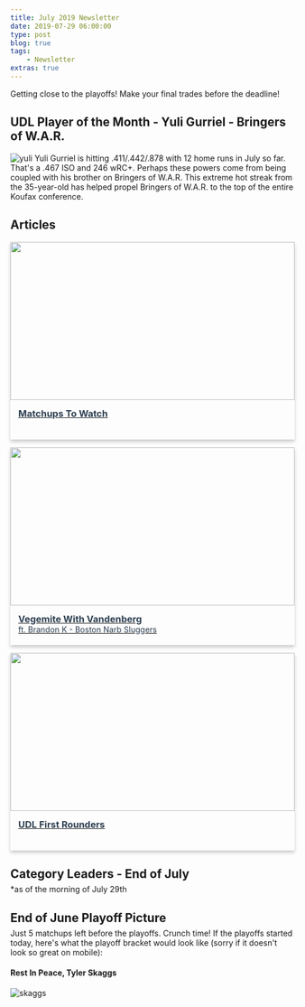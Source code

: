 ```yaml
---
title: July 2019 Newsletter
date: 2019-07-29 06:00:00
type: post
blog: true
tags:
    - Newsletter
extras: true
---
```


Getting close to the playoffs! Make your final trades before the deadline!

## UDL Player of the Month - Yuli Gurriel - Bringers of W.A.R.
![yuli](/yuli-edited.jpg)
Yuli Gurriel is hitting .411/.442/.878 with 12 home runs in July so far. That's a .467 ISO and 246 wRC+. Perhaps these powers come from being coupled with his brother on Bringers of W.A.R. This extreme hot streak from the 35-year-old has helped propel Bringers of W.A.R. to the top of the entire Koufax conference.

## Articles
<div class="articleContainer">
<a href="/newsletter/2019/07/matchups.html" class="article">
    <img src="https://i.ytimg.com/vi/g4diNGvUEzM/maxresdefault.jpg">
    <div>
        <h3>Matchups To Watch</h3>
    </div>
</a>

<a href="https://ultimatedynastyleague.slack.com/files/UCZSGGMK7/FLGP4KWAF/brandon_kalashian_udl_league_owner_boston_narb_sluggers_28th_july_2019.mp4" target="_blank" class="article">
    <img src="https://ca.slack-edge.com/TCWBT3X7C-UCZSGGMK7-74f0d99497a8-512">
    <div>
        <h3>Vegemite With Vandenberg</h3>
        <span>ft. Brandon K - Boston Narb Sluggers</span>
    </div>
</a>

<a href="/newsletter/2019/07/first-rounders.html" class="article">
    <img src="http://mlb.mlb.com/assets/images/0/7/0/197029070/cuts/hamcatch_0kmpj4mg_7t3rvln8.jpg">
    <div>
        <h3>UDL First Rounders</h3>
    </div>
</a>
</div>

<h2 class="titleHug">Category Leaders - End of July</h2>
*as of the morning of July 29th
<LeagueLeaders :categories="categories"/>

<h2 class="titleHug">End of June Playoff Picture</h2>
Just 5 matchups left before the playoffs. Crunch time! If the playoffs started today, here's what the playoff bracket would look like (sorry if it doesn't look so great on mobile):
<PlayoffPicture :playoffs="playoffs"/>

#### Rest In Peace, Tyler Skaggs

![skaggs](https://usatftw.files.wordpress.com/2019/07/skaggs.jpg?w=1000&h=600&crop=1)

<style>
.authorName {
    font-size: 1rem;
}

.titleHug {
    margin-bottom: .3em;
}

.articleContainer {
    display: grid;
    grid-template-columns: auto auto;
    grid-row-gap: 1em;
    grid-column-gap: 1em;
}

@media only screen and (max-width: 1024px) {
    .articleContainer {
        grid-template-columns: auto;
    }
}

.article {
    box-shadow: 0 4px 6px 0 hsla(0, 0%, 0%, 0.2);
    cursor: pointer;
}

.article:hover {
    box-shadow: 0 8px 12px 0 hsla(0, 0%, 0%, 0.4);
}

.article > img {
    display: block;
    width: 100%;
    height: 20em;
    object-fit: cover;
}

.article > div {
    padding: 1em;
    height: 3em;
}

.article h3 {
    margin: 0;
}

.article h3, .article span {
    color: #2c3e50;
}
</style>

<script>
export default {
  data() {
    return {
        categories: [
            {
                category: 'Runs',
                value: 653,
                udlTeam: 'Back2Back Jax',
                udlTeamLogo: 'https://larrybrownsports.com/wp-content/uploads/2016/07/max-scherzer-eyes.jpg',
                playerName: 'Xander Bogaerts',
                playerImage: 'https://imagesvc.timeincapp.com/v3/fan/image?url=https://bosoxinjection.com/wp-content/uploads/getty-images/2017/07/1000294898.jpeg&c=sc&w=850&h=560'
            },
            {
                category: 'Home Runs',
                value: 209,
                udlTeam: 'Back2Back Jax',
                udlTeamLogo: 'https://larrybrownsports.com/wp-content/uploads/2016/07/max-scherzer-eyes.jpg',
                playerName: 'Eugenio Suarez',
                playerImage: 'https://imagesvc.timeincapp.com/v3/fan/image?url=https://blogredmachine.com/wp-content/uploads/getty-images/2017/07/966940688.jpeg&c=sc&w=850&h=560'
            },
            {
                category: 'RBI',
                value: 624,
                udlTeam: 'Back2Back Jax',
                udlTeamLogo: 'https://larrybrownsports.com/wp-content/uploads/2016/07/max-scherzer-eyes.jpg',
                playerName: 'Anthony Rendon',
                playerImage: 'https://imagesvc.timeincapp.com/v3/fan/image?url=https%3A%2F%2Fcalltothepen.com%2Fwp-content%2Fuploads%2Fgetty-images%2F2016%2F04%2F1141052158.jpeg&c=sc&w=850&h=560'
            },
            {
                category: 'Stolen Bases',
                value: 99,
                udlTeam: 'Bringers of W.A.R.',
                udlTeamLogo: 'https://i.imgur.com/94GmH6O_d.jpg?maxwidth=640&shape=thumb&fidelity=medium',
                playerName: 'Mallex Smith',
                playerImage: 'https://cdn-images-1.medium.com/max/2400/1*lGUmOBOiujim1QeCDxT0Tg.jpeg'
            },
            {
                category: 'OBP',
                value: .3525,
                udlTeam: 'Team !Ponche!',
                udlTeamLogo: 'https://g.espncdn.com/lm-static/flb/images/default_logos/5.svg',
                playerName: 'Ketel Marte',
                playerImage: 'https://arizonasports.com/wp-content/uploads/2019/04/GettyImages-1140688071-620x370.jpg'
            },
            {
                category: 'Strikeouts',
                value: 893,
                udlTeam: 'Bringers of W.A.R.',
                udlTeamLogo: 'https://i.imgur.com/94GmH6O_d.jpg?maxwidth=640&shape=thumb&fidelity=medium',
                playerName: 'Lance Lynn',
                playerImage: 'https://imagesvc.timeincapp.com/v3/fan/image?url=https%3A%2F%2Fnolanwritin.com%2Fwp-content%2Fuploads%2Fgetty-images%2F2017%2F07%2F1141809155.jpeg&c=sc&w=850&h=560'
            },
            {
                category: 'Quality Starts',
                value: 69,
                udlTeam: 'Bringers of W.A.R.',
                udlTeamLogo: 'https://i.imgur.com/94GmH6O_d.jpg?maxwidth=640&shape=thumb&fidelity=medium',
                playerName: 'Hyun-Jin Ryu',
                playerImage: 'https://static01.nyt.com/images/2019/05/31/sports/31metsweb1/31metsweb1-articleLarge.jpg?quality=75&auto=webp&disable=upscale'
            },
            {
                category: 'ERA',
                value: 3.556,
                udlTeam: 'Bringers of W.A.R.',
                udlTeamLogo: 'https://i.imgur.com/94GmH6O_d.jpg?maxwidth=640&shape=thumb&fidelity=medium',
                playerName: 'Brad Keller',
                playerImage: 'https://cdn.vox-cdn.com/thumbor/LA50LvheoSlbB3F3QT4jRjzV4lg=/0x0:5067x3347/1200x800/filters:focal(1845x176:2655x986)/cdn.vox-cdn.com/uploads/chorus_image/image/59765607/952558268.jpg.0.jpg'
            },
            {
                category: 'WHIP',
                value: 1.188,
                udlTeam: 'Preston Perennials',
                udlTeamLogo: 'http://vandenberg.id.au/uploads/images/PP-small.jpg',
                playerName: 'Shane Bieber',
                playerImage: 'https://cdn.vox-cdn.com/thumbor/gWhl63ydAlxHlAiIyAvpq5wGuac=/0x0:3014x2009/1200x800/filters:focal(1408x277:1890x759)/cdn.vox-cdn.com/uploads/chorus_image/image/60592087/1004910524.jpg.0.jpg'
            },
            {
                category: 'Saves + Holds',
                value: 83,
                udlTeam: 'Cat Scratch Fever',
                udlTeamLogo: 'https://upload.wikimedia.org/wikipedia/en/8/87/Keyboard_cat.jpg',
                playerName: 'Seth Lugo',
                playerImage: 'https://cdn.vox-cdn.com/thumbor/e09g_O6UfnOfT5gefm7IlhksreA=/0x0:3662x2559/1200x800/filters:focal(1544x170:2128x754)/cdn.vox-cdn.com/uploads/chorus_image/image/63867940/1140570748.jpg.0.jpg'
            }
        ],
        playoffs: {
            koufax: {
                "2": {
                    udlTeam: 'Hone Ron Runners',
                    udlTeamLogo: 'https://g.espncdn.com/lm-static/logo-packs/core/Solo/ESPN_Star_Wars_Lando-01.svg',
                    title: "Koufax West Champ"
                },
                "1": {
                    udlTeam: 'Bringers of W.A.R.',
                    udlTeamLogo: 'https://i.imgur.com/94GmH6O_d.jpg?maxwidth=640&shape=thumb&fidelity=medium',
                    title: "Koufax East Champ"
                },
                "3": {
                    udlTeam: 'Team !Ponche!',
                    udlTeamLogo: 'https://g.espncdn.com/lm-static/flb/images/default_logos/5.svg',
                    title: "Wild Card #1"
                },
                "4": {
                    udlTeam: 'Preston Perennials',
                    udlTeamLogo: 'http://vandenberg.id.au/uploads/images/PP-small.jpg',
                    title: "Wild Card #2"
                },
            },
            aaron: {
                "1": {
                    udlTeam: 'Back2Back Jax',
                    udlTeamLogo: 'https://larrybrownsports.com/wp-content/uploads/2016/07/max-scherzer-eyes.jpg',
                    title: "Aaron East Champ"
                },
                "3": {
                    udlTeam: 'Big League Chu',
                    udlTeamLogo: 'https://img.fantrax.com/logos/tmLogo_x1joq2kojf9xmujh_512.jpg',
                    title: "Wild Card #1"
                },
                "2": {
                    udlTeam: 'Discount Bob\'s Couch Emporium',
                    udlTeamLogo: 'http://g.espncdn.com/lm-app/lm/img/shell/shield-FLB.svg',
                    title: "Aaron West Champ"
                },
                "4": {
                    udlTeam: 'The Gamblers',
                    udlTeamLogo: 'https://i.imgur.com/y1qKgk1.jpg',
                    title: "Wild Card #2"
                },
            }
        }
    };
  },
}
</script>